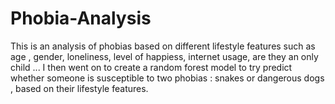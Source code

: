 # Phobia-Analysis

This is an analysis of phobias based on different 
lifestyle features such as age , gender, loneliness, level of happiess, internet usage, are they an only child ...
I then went on to create a random forest model to try predict whether someone is susceptible to two phobias : 
snakes or dangerous dogs , based on their lifestyle features.
